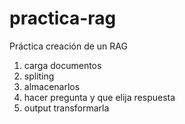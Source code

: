 # practica-rag
Práctica creación de un RAG


1. carga documentos
2. spliting
3. almacenarlos
4. hacer pregunta y que elija respuesta
5. output transformarla